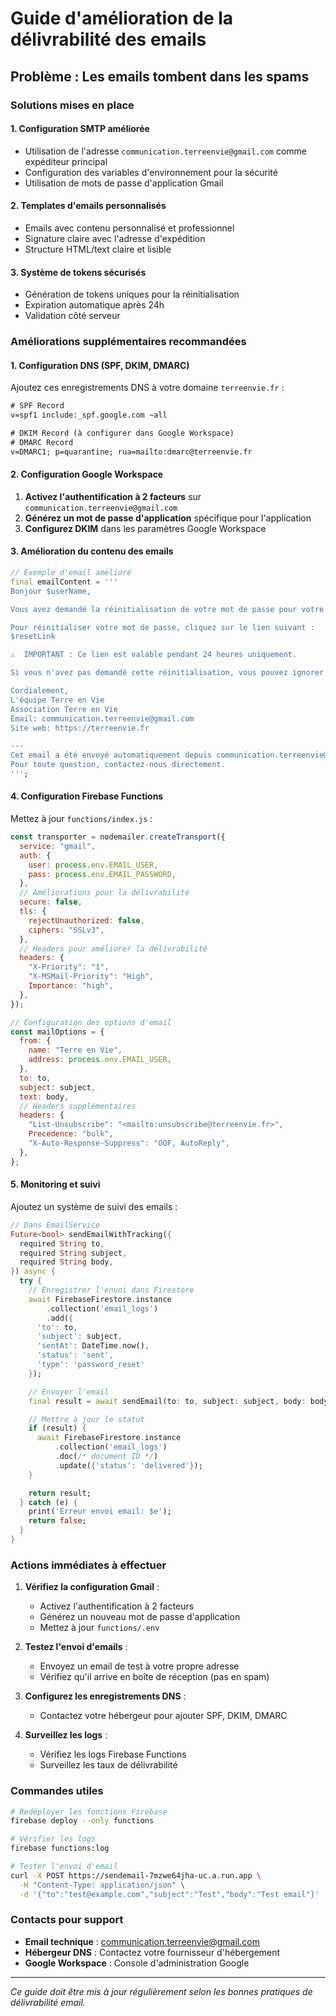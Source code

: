 # Guide d'amélioration de la délivrabilité des emails

## Problème : Les emails tombent dans les spams

### Solutions mises en place

#### 1. **Configuration SMTP améliorée**

- Utilisation de l'adresse `communication.terreenvie@gmail.com` comme expéditeur principal
- Configuration des variables d'environnement pour la sécurité
- Utilisation de mots de passe d'application Gmail

#### 2. **Templates d'emails personnalisés**

- Emails avec contenu personnalisé et professionnel
- Signature claire avec l'adresse d'expédition
- Structure HTML/text claire et lisible

#### 3. **Système de tokens sécurisés**

- Génération de tokens uniques pour la réinitialisation
- Expiration automatique après 24h
- Validation côté serveur

### Améliorations supplémentaires recommandées

#### 1. **Configuration DNS (SPF, DKIM, DMARC)**

Ajoutez ces enregistrements DNS à votre domaine `terreenvie.fr` :

```txt
# SPF Record
v=spf1 include:_spf.google.com ~all

# DKIM Record (à configurer dans Google Workspace)
# DMARC Record
v=DMARC1; p=quarantine; rua=mailto:dmarc@terreenvie.fr
```

#### 2. **Configuration Google Workspace**

1. **Activez l'authentification à 2 facteurs** sur `communication.terreenvie@gmail.com`
2. **Générez un mot de passe d'application** spécifique pour l'application
3. **Configurez DKIM** dans les paramètres Google Workspace

#### 3. **Amélioration du contenu des emails**

```dart
// Exemple d'email amélioré
final emailContent = '''
Bonjour $userName,

Vous avez demandé la réinitialisation de votre mot de passe pour votre compte Terre en Vie.

Pour réinitialiser votre mot de passe, cliquez sur le lien suivant :
$resetLink

⚠️  IMPORTANT : Ce lien est valable pendant 24 heures uniquement.

Si vous n'avez pas demandé cette réinitialisation, vous pouvez ignorer cet email en toute sécurité.

Cordialement,
L'équipe Terre en Vie
Association Terre en Vie
Email: communication.terreenvie@gmail.com
Site web: https://terreenvie.fr

---
Cet email a été envoyé automatiquement depuis communication.terreenvie@gmail.com
Pour toute question, contactez-nous directement.
''';
```

#### 4. **Configuration Firebase Functions**

Mettez à jour `functions/index.js` :

```javascript
const transporter = nodemailer.createTransport({
  service: "gmail",
  auth: {
    user: process.env.EMAIL_USER,
    pass: process.env.EMAIL_PASSWORD,
  },
  // Améliorations pour la délivrabilité
  secure: false,
  tls: {
    rejectUnauthorized: false,
    ciphers: "SSLv3",
  },
  // Headers pour améliorer la délivrabilité
  headers: {
    "X-Priority": "1",
    "X-MSMail-Priority": "High",
    Importance: "high",
  },
});

// Configuration des options d'email
const mailOptions = {
  from: {
    name: "Terre en Vie",
    address: process.env.EMAIL_USER,
  },
  to: to,
  subject: subject,
  text: body,
  // Headers supplémentaires
  headers: {
    "List-Unsubscribe": "<mailto:unsubscribe@terreenvie.fr>",
    Precedence: "bulk",
    "X-Auto-Response-Suppress": "OOF, AutoReply",
  },
};
```

#### 5. **Monitoring et suivi**

Ajoutez un système de suivi des emails :

```dart
// Dans EmailService
Future<bool> sendEmailWithTracking({
  required String to,
  required String subject,
  required String body,
}) async {
  try {
    // Enregistrer l'envoi dans Firestore
    await FirebaseFirestore.instance
        .collection('email_logs')
        .add({
      'to': to,
      'subject': subject,
      'sentAt': DateTime.now(),
      'status': 'sent',
      'type': 'password_reset'
    });

    // Envoyer l'email
    final result = await sendEmail(to: to, subject: subject, body: body);

    // Mettre à jour le statut
    if (result) {
      await FirebaseFirestore.instance
          .collection('email_logs')
          .doc(/* document ID */)
          .update({'status': 'delivered'});
    }

    return result;
  } catch (e) {
    print('Erreur envoi email: $e');
    return false;
  }
}
```

### Actions immédiates à effectuer

1. **Vérifiez la configuration Gmail** :

   - Activez l'authentification à 2 facteurs
   - Générez un nouveau mot de passe d'application
   - Mettez à jour `functions/.env`

2. **Testez l'envoi d'emails** :

   - Envoyez un email de test à votre propre adresse
   - Vérifiez qu'il arrive en boîte de réception (pas en spam)

3. **Configurez les enregistrements DNS** :

   - Contactez votre hébergeur pour ajouter SPF, DKIM, DMARC

4. **Surveillez les logs** :
   - Vérifiez les logs Firebase Functions
   - Surveillez les taux de délivrabilité

### Commandes utiles

```bash
# Redéployer les fonctions Firebase
firebase deploy --only functions

# Vérifier les logs
firebase functions:log

# Tester l'envoi d'email
curl -X POST https://sendemail-7mzwe64jha-uc.a.run.app \
  -H "Content-Type: application/json" \
  -d '{"to":"test@example.com","subject":"Test","body":"Test email"}'
```

### Contacts pour support

- **Email technique** : communication.terreenvie@gmail.com
- **Hébergeur DNS** : Contactez votre fournisseur d'hébergement
- **Google Workspace** : Console d'administration Google

---

_Ce guide doit être mis à jour régulièrement selon les bonnes pratiques de délivrabilité email._
